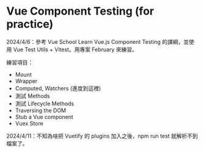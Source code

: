 # Vue Component Testing (for practice)

2024/4/6：參考 Vue School Learn Vue.js Component Testing 的課綱，並使用 Vue Test Utils + Vitest。用專案 February 來練習。

練習項目：
* Mount
* Wrapper
* Computed, Watchers (進度到這裡)
* 測試 Methods
* 測試 Lifecycle Methods
* Traversing the DOM
* Stub a Vue component
* Vuex Store 

2024/4/11：不知為啥把 Vuetify 的 plugins 加入之後，npm run test 就解析不到檔案了。